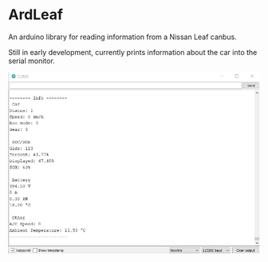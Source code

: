 # ArdLeaf
An arduino library for reading information from a Nissan Leaf canbus.

Still in early development, currently prints information about the car into the serial monitor.

![Serial Information](images/serial.jpg)